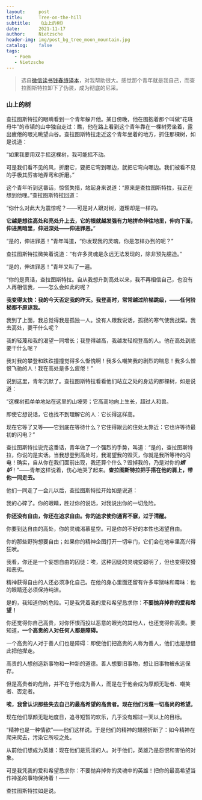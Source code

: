 ```yaml
---
layout:     post
title:      Tree-on-the-hill
subtitle:   《山上的树》
date:       2021-11-17
author:     Nietzsche
header-img: img/post_bg_tree_moon_mountain.jpg
catalog:    false
tags:
   - Poem
   - Nietzsche
---
```


> 选自[微信读书钱春绮译本](https://weread.qq.com/web/reader/d5632b5071a6840bd56401bkc51323901dc51ce410c121b)，对我帮助很大。感觉那个青年就是我自己，而查拉图斯特拉卸下了伪装，成为彻底的尼采。

### 山上的树

查拉图斯特拉的眼睛看到一个青年躲开他。某日傍晚，他在围抱着那个叫做“花斑母牛”的市镇的山中独自走过：瞧，他在路上看到这个青年靠在一棵树旁坐着，露出疲倦的眼光眺望山谷。查拉图斯特拉走近这个青年坐着的地方，抓住那棵树，如是说道：

“如果我要用双手摇这棵树，我可能摇不动。

可是我们看不见的风，折磨它，要把它弯到哪边，就把它弯向哪边。我们被看不见的手极其厉害地弄弯和折磨。”

这个青年听到这番话，惊慌失措，站起身来说道：“原来是查拉图斯特拉，我正在想到他哩。”查拉图斯特拉回道：

“你什么对此大为震惊呢？——可是对人跟对树，道理却是一样的。

**它越是想往高处和亮处升上去，它的根就越发强有力地拼命伸往地里，伸向下面，伸进黑暗里，伸进深处——伸进罪恶。**”

“是的，伸进罪恶！”青年叫道，“你发现我的灵魂，你是怎样办到的呢？”

查拉图斯特拉微笑着说道：“有许多灵魂是永远无法发现的，除非预先臆造。”

“是的，伸进罪恶！”青年又叫了一遍。

“你的是真话，查拉图斯特拉。自从我想升到高处以来，我不再相信自己，也没有人再相信我，——怎么会如此的呢？

**我变得太快：我的今天否定我的昨天。我登高时，常常越过阶梯跳级，——任何阶梯都不原谅我。**

我到了上面，我总觉得我是孤独一人。没有人跟我说话，孤寂的寒气使我战栗。我去高处，要干什么呢？

我的轻蔑和我的渴望一同增长；我登得越高，我越发轻视登高的人。他在高处到底要干什么呢？

我对我的攀登和跌跌撞撞觉得多么惭愧啊！我多么嘲笑我的剧烈的喘息！我多么憎恨飞驰的人！我在高处是多么疲倦！”

说到这里，青年沉默了。查拉图斯特拉看看他们站立之处的身边的那棵树，如是说道：

“这棵树孤单单地站在这里的山坡旁；它高高地向上生长，超过人和兽。

即使它想说话，它也找不到理解它的人：它长得这样高。

现在它等了又等——它到底在等待什么？它住得跟云的住处太靠近：它也许等待最初的闪电？”

查拉图斯特拉说完这番话，青年做了一个强烈的手势，叫道：“是的，查拉图斯特拉，你说的是实话。当我想登到高处时，我渴望我的毁灭，你就是我所等待的闪电！确实，自从你在我们面前出现，我还算个什么？毁掉我的，乃是对你的***嫉妒***！”——青年这样说着，伤心地哭了起来。**查拉图斯特拉把手搭在他的肩上，带他一同走去。**

他们一同走了一会儿以后，查拉图斯特拉开始如是说道：

我的心碎了。你的眼睛，胜过你的说话，对我说出你的一切危险。

**你还没有自由，你还在追求自由。你的追求使你通宵不寐，过于清醒。**

你要到达自由的高处，你的灵魂渴慕星空。可是你的不好的本性也渴望自由。

你的那些野狗想要自由；如果你的精神企图打开一切牢门，它们会在地牢里高兴得狂吠。

我看，你还是一个妄想自由的囚徒：唉，这种囚徒的灵魂变聪明了，但也变得狡猾和恶劣。

精神获得自由的人还必须净化自己。在他的身心里面还留有许多牢狱味和霉味：他的眼睛还必须保持纯洁。

是的，我知道你的危险。可是我凭着我的爱和希望恳求你：**不要抛弃掉你的爱和希望！**

你还觉得你自己高贵，对你怀恨而投以恶意的眼光的其他人，也还觉得你高贵。要知道，**一个高贵的人对任何人都是障碍。**

一个高贵的人对于善人们也是障碍：即使他们把高贵的人称为善人，他们也是想借此把他撵走。

高贵的人想创造新事物和一种新的道德。善人想要旧事物，想让旧事物被永远保存。

但是高贵者的危险，并不在于他成为善人，而是在于他会成为厚颜无耻者、嘲笑者、否定者。

**唉，我曾认识那些失去自己的最高希望的高贵者。现在他们污蔑一切高尚的希望。**

现在他们厚颜无耻地度日，追寻短暂的欢乐，几乎没有超过一天以上的目标。

“精神也是一种情欲”——他们这样说。于是他们的精神的翅膀折断了：如今精神在爬来爬去，污染它所咬之处。

从前他们想成为英雄：现在他们是荒淫的人。对于他们，英雄乃是怨恨和害怕的对象。

可是我凭我的爱和希望恳求你：不要抛弃掉你的灵魂中的英雄！把你的最高希望当作神圣的事物保持着！——



查拉图斯特拉如是说。
